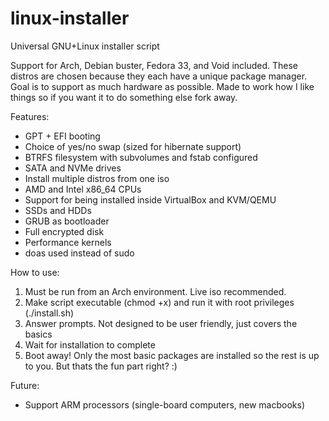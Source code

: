 # linux-installer
Universal GNU+Linux installer script

Support for Arch, Debian buster, Fedora 33, and Void included. These distros are chosen because they each have a unique package manager. Goal is to support as much hardware as possible. Made to work how I like things so if you want it to do something else fork away.

Features:
- GPT + EFI booting
- Choice of yes/no swap (sized for hibernate support)
- BTRFS filesystem with subvolumes and fstab configured
- SATA and NVMe drives
- Install multiple distros from one iso
- AMD and Intel x86_64 CPUs
- Support for being installed inside VirtualBox and KVM/QEMU
- SSDs and HDDs
- GRUB as bootloader
- Full encrypted disk
- Performance kernels
- doas used instead of sudo

How to use:
1. Must be run from an Arch environment. Live iso recommended.
3. Make script executable (chmod +x) and run it with root privileges (./install.sh)
4. Answer prompts. Not designed to be user friendly, just covers the basics
5. Wait for installation to complete
6. Boot away! Only the most basic packages are installed so the rest is up to you. But thats the fun part right? :)

Future:
- Support ARM processors (single-board computers, new macbooks)

